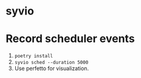 # syvio

#  Record scheduler events

1. `poetry install`
2. `syvio sched --duration 5000`
3. Use perfetto for visualization.


